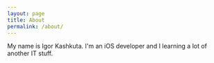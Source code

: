 ```yaml
---
layout: page
title: About
permalink: /about/
---
```


My name is Igor Kashkuta. I'm an iOS developer and I learning a lot of another IT stuff.
